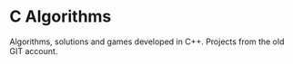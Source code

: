 # C Algorithms
 Algorithms, solutions and games developed in C++. Projects from the old GIT account.
 
 
